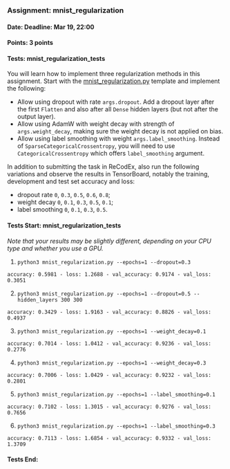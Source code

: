 ### Assignment: mnist_regularization
#### Date: Deadline: Mar 19, 22:00
#### Points: 3 points
#### Tests: mnist_regularization_tests

You will learn how to implement three regularization methods in this assignment.
Start with the
[mnist_regularization.py](https://github.com/ufal/npfl138/tree/master/labs/03/mnist_regularization.py)
template and implement the following:
- Allow using dropout with rate `args.dropout`. Add a dropout layer after the
  first `Flatten` and also after all `Dense` hidden layers (but not after the
  output layer).
- Allow using AdamW with weight decay with strength of `args.weight_decay`,
  making sure the weight decay is not applied on bias.
- Allow using label smoothing with weight `args.label_smoothing`. Instead
  of `SparseCategoricalCrossentropy`, you will need to use
  `CategoricalCrossentropy` which offers `label_smoothing` argument.

In addition to submitting the task in ReCodEx, also run the following
variations and observe the results in TensorBoard,
notably the training, development and test set accuracy and loss:
- dropout rate `0`, `0.3`, `0.5`, `0.6`, `0.8`;
- weight decay `0`, `0.1`, `0.3`, `0.5`, `0.1`;
- label smoothing `0`, `0.1`, `0.3`, `0.5`.

#### Tests Start: mnist_regularization_tests
_Note that your results may be slightly different, depending on your CPU type and whether you use a GPU._

1. `python3 mnist_regularization.py --epochs=1 --dropout=0.3`
```
accuracy: 0.5981 - loss: 1.2688 - val_accuracy: 0.9174 - val_loss: 0.3051
```

2. `python3 mnist_regularization.py --epochs=1 --dropout=0.5 --hidden_layers 300 300`
```
accuracy: 0.3429 - loss: 1.9163 - val_accuracy: 0.8826 - val_loss: 0.4937
```

3. `python3 mnist_regularization.py --epochs=1 --weight_decay=0.1`
```
accuracy: 0.7014 - loss: 1.0412 - val_accuracy: 0.9236 - val_loss: 0.2776
```

4. `python3 mnist_regularization.py --epochs=1 --weight_decay=0.3`
```
accuracy: 0.7006 - loss: 1.0429 - val_accuracy: 0.9232 - val_loss: 0.2801
```

5. `python3 mnist_regularization.py --epochs=1 --label_smoothing=0.1`
```
accuracy: 0.7102 - loss: 1.3015 - val_accuracy: 0.9276 - val_loss: 0.7656
```

6. `python3 mnist_regularization.py --epochs=1 --label_smoothing=0.3`
```
accuracy: 0.7113 - loss: 1.6854 - val_accuracy: 0.9332 - val_loss: 1.3709
```
#### Tests End:
